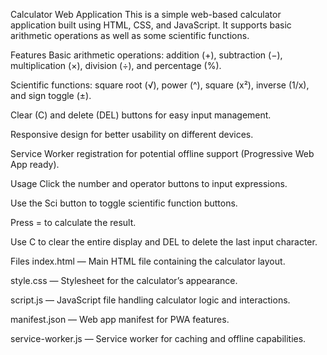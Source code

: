 Calculator Web Application
This is a simple web-based calculator application built using HTML, CSS, and JavaScript. It supports basic arithmetic operations as well as some scientific functions.

Features
Basic arithmetic operations: addition (+), subtraction (−), multiplication (×), division (÷), and percentage (%).

Scientific functions: square root (√), power (^), square (x²), inverse (1/x), and sign toggle (±).

Clear (C) and delete (DEL) buttons for easy input management.

Responsive design for better usability on different devices.

Service Worker registration for potential offline support (Progressive Web App ready).

Usage
Click the number and operator buttons to input expressions.

Use the Sci button to toggle scientific function buttons.

Press = to calculate the result.

Use C to clear the entire display and DEL to delete the last input character.

Files
index.html — Main HTML file containing the calculator layout.

style.css — Stylesheet for the calculator’s appearance.

script.js — JavaScript file handling calculator logic and interactions.

manifest.json — Web app manifest for PWA features.

service-worker.js — Service worker for caching and offline capabilities.
